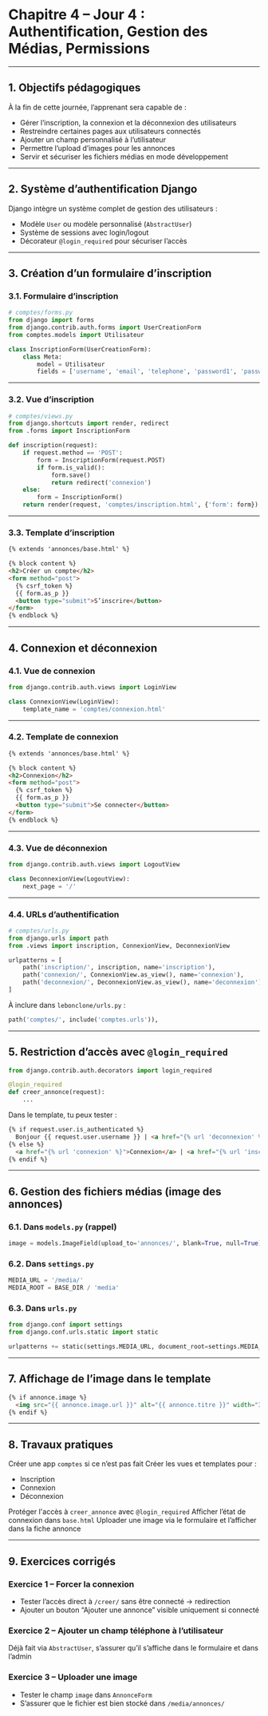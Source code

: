 # **Chapitre 4 – Jour 4 : Authentification, Gestion des Médias, Permissions**

---

## **1. Objectifs pédagogiques**

À la fin de cette journée, l’apprenant sera capable de :

* Gérer l’inscription, la connexion et la déconnexion des utilisateurs
* Restreindre certaines pages aux utilisateurs connectés
* Ajouter un champ personnalisé à l’utilisateur
* Permettre l’upload d’images pour les annonces
* Servir et sécuriser les fichiers médias en mode développement

---

## **2. Système d’authentification Django**

Django intègre un système complet de gestion des utilisateurs :

* Modèle `User` ou modèle personnalisé (`AbstractUser`)
* Système de sessions avec login/logout
* Décorateur `@login_required` pour sécuriser l’accès

---

## **3. Création d’un formulaire d’inscription**

### 3.1. Formulaire d’inscription

```python
# comptes/forms.py
from django import forms
from django.contrib.auth.forms import UserCreationForm
from comptes.models import Utilisateur

class InscriptionForm(UserCreationForm):
    class Meta:
        model = Utilisateur
        fields = ['username', 'email', 'telephone', 'password1', 'password2']
```

---

### 3.2. Vue d’inscription

```python
# comptes/views.py
from django.shortcuts import render, redirect
from .forms import InscriptionForm

def inscription(request):
    if request.method == 'POST':
        form = InscriptionForm(request.POST)
        if form.is_valid():
            form.save()
            return redirect('connexion')
    else:
        form = InscriptionForm()
    return render(request, 'comptes/inscription.html', {'form': form})
```

---

### 3.3. Template d’inscription

```html
{% extends 'annonces/base.html' %}

{% block content %}
<h2>Créer un compte</h2>
<form method="post">
  {% csrf_token %}
  {{ form.as_p }}
  <button type="submit">S’inscrire</button>
</form>
{% endblock %}
```

---

## **4. Connexion et déconnexion**

### 4.1. Vue de connexion

```python
from django.contrib.auth.views import LoginView

class ConnexionView(LoginView):
    template_name = 'comptes/connexion.html'
```

---

### 4.2. Template de connexion

```html
{% extends 'annonces/base.html' %}

{% block content %}
<h2>Connexion</h2>
<form method="post">
  {% csrf_token %}
  {{ form.as_p }}
  <button type="submit">Se connecter</button>
</form>
{% endblock %}
```

---

### 4.3. Vue de déconnexion

```python
from django.contrib.auth.views import LogoutView

class DeconnexionView(LogoutView):
    next_page = '/'
```

---

### 4.4. URLs d’authentification

```python
# comptes/urls.py
from django.urls import path
from .views import inscription, ConnexionView, DeconnexionView

urlpatterns = [
    path('inscription/', inscription, name='inscription'),
    path('connexion/', ConnexionView.as_view(), name='connexion'),
    path('deconnexion/', DeconnexionView.as_view(), name='deconnexion'),
]
```

À inclure dans `lebonclone/urls.py` :

```python
path('comptes/', include('comptes.urls')),
```

---

## **5. Restriction d’accès avec `@login_required`**

```python
from django.contrib.auth.decorators import login_required

@login_required
def creer_annonce(request):
    ...
```

Dans le template, tu peux tester :

```html
{% if request.user.is_authenticated %}
  Bonjour {{ request.user.username }} | <a href="{% url 'deconnexion' %}">Déconnexion</a>
{% else %}
  <a href="{% url 'connexion' %}">Connexion</a> | <a href="{% url 'inscription' %}">Inscription</a>
{% endif %}
```

---

## **6. Gestion des fichiers médias (image des annonces)**

### 6.1. Dans `models.py` (rappel)

```python
image = models.ImageField(upload_to='annonces/', blank=True, null=True)
```

### 6.2. Dans `settings.py`

```python
MEDIA_URL = '/media/'
MEDIA_ROOT = BASE_DIR / 'media'
```

### 6.3. Dans `urls.py`

```python
from django.conf import settings
from django.conf.urls.static import static

urlpatterns += static(settings.MEDIA_URL, document_root=settings.MEDIA_ROOT)
```

---

## **7. Affichage de l’image dans le template**

```html
{% if annonce.image %}
  <img src="{{ annonce.image.url }}" alt="{{ annonce.titre }}" width="300">
{% endif %}
```

---

## **8. Travaux pratiques**

Créer une app `comptes` si ce n’est pas fait
Créer les vues et templates pour :

* Inscription
* Connexion
* Déconnexion

Protéger l'accès à `creer_annonce` avec `@login_required`
Afficher l’état de connexion dans `base.html`
Uploader une image via le formulaire et l’afficher dans la fiche annonce

---

## **9. Exercices corrigés**

### Exercice 1 – Forcer la connexion

* Tester l’accès direct à `/creer/` sans être connecté → redirection
* Ajouter un bouton “Ajouter une annonce” visible uniquement si connecté

### Exercice 2 – Ajouter un champ téléphone à l’utilisateur

Déjà fait via `AbstractUser`, s’assurer qu’il s’affiche dans le formulaire et dans l’admin

### Exercice 3 – Uploader une image

* Tester le champ `image` dans `AnnonceForm`
* S’assurer que le fichier est bien stocké dans `/media/annonces/`

